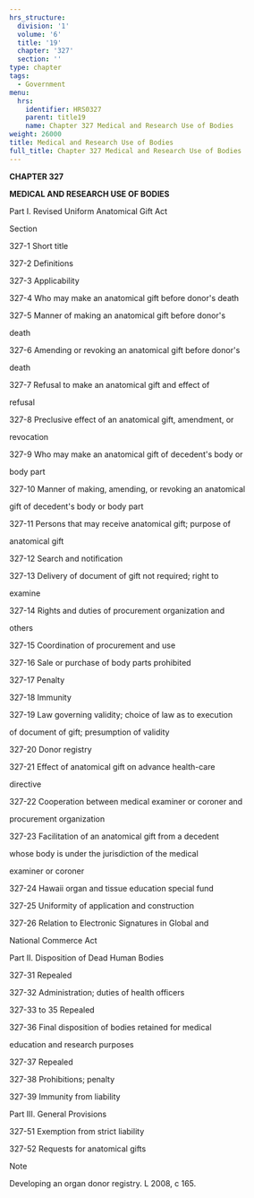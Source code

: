 ```yaml
---
hrs_structure:
  division: '1'
  volume: '6'
  title: '19'
  chapter: '327'
  section: ''
type: chapter
tags:
  - Government
menu:
  hrs:
    identifier: HRS0327
    parent: title19
    name: Chapter 327 Medical and Research Use of Bodies
weight: 26000
title: Medical and Research Use of Bodies
full_title: Chapter 327 Medical and Research Use of Bodies
---
```

**CHAPTER 327**

**MEDICAL AND RESEARCH USE OF BODIES**

Part I. Revised Uniform Anatomical Gift Act

Section

327-1 Short title

327-2 Definitions

327-3 Applicability

327-4 Who may make an anatomical gift before donor's death

327-5 Manner of making an anatomical gift before donor's

death

327-6 Amending or revoking an anatomical gift before donor's

death

327-7 Refusal to make an anatomical gift and effect of

refusal

327-8 Preclusive effect of an anatomical gift, amendment, or

revocation

327-9 Who may make an anatomical gift of decedent's body or

body part

327-10 Manner of making, amending, or revoking an anatomical

gift of decedent's body or body part

327-11 Persons that may receive anatomical gift; purpose of

anatomical gift

327-12 Search and notification

327-13 Delivery of document of gift not required; right to

examine

327-14 Rights and duties of procurement organization and

others

327-15 Coordination of procurement and use

327-16 Sale or purchase of body parts prohibited

327-17 Penalty

327-18 Immunity

327-19 Law governing validity; choice of law as to execution

of document of gift; presumption of validity

327-20 Donor registry

327-21 Effect of anatomical gift on advance health-care

directive

327-22 Cooperation between medical examiner or coroner and

procurement organization

327-23 Facilitation of an anatomical gift from a decedent

whose body is under the jurisdiction of the medical

examiner or coroner

327-24 Hawaii organ and tissue education special fund

327-25 Uniformity of application and construction

327-26 Relation to Electronic Signatures in Global and

National Commerce Act

Part II. Disposition of Dead Human Bodies

327-31 Repealed

327-32 Administration; duties of health officers

327-33 to 35 Repealed

327-36 Final disposition of bodies retained for medical

education and research purposes

327-37 Repealed

327-38 Prohibitions; penalty

327-39 Immunity from liability

Part III. General Provisions

327-51 Exemption from strict liability

327-52 Requests for anatomical gifts

Note

Developing an organ donor registry. L 2008, c 165.